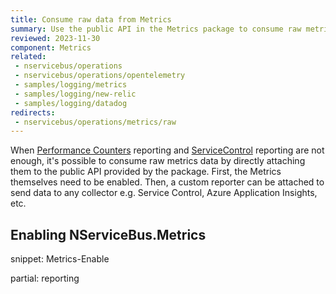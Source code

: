 ```yaml
---
title: Consume raw data from Metrics
summary: Use the public API in the Metrics package to consume raw metrics data
reviewed: 2023-11-30
component: Metrics
related:
 - nservicebus/operations
 - nservicebus/operations/opentelemetry
 - samples/logging/metrics
 - samples/logging/new-relic
 - samples/logging/datadog
redirects:
 - nservicebus/operations/metrics/raw
---
```


When [Performance Counters](./performance-counters.md) reporting and [ServiceControl](./install-plugin.md) reporting are not enough, it's possible to consume raw metrics data by directly attaching them to the public API provided by the package. First, the Metrics themselves need to be enabled. Then, a custom reporter can be attached to send data to any collector e.g. Service Control, Azure Application Insights, etc.

## Enabling NServiceBus.Metrics

snippet: Metrics-Enable

partial: reporting

